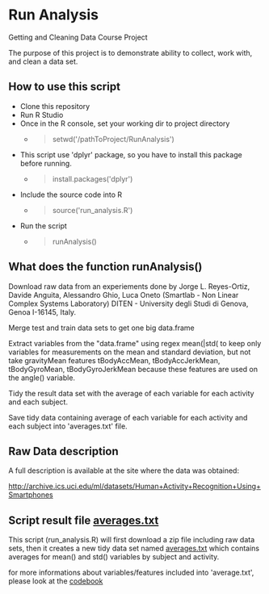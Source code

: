 # Run Analysis

Getting and Cleaning Data Course Project

The purpose of this project is to demonstrate ability to collect, work with, and clean a data set.

## How to use this script

 - Clone this repository
 - Run R Studio
 - Once in the R console, set your working dir to project directory
   - > setwd('/pathToProject/RunAnalysis')
 - This script use 'dplyr' package, so you have to install this package before running.
   - > install.packages('dplyr')
 - Include the source code into R
   - > source('run_analysis.R')
 - Run the script
   - > runAnalysis()

## What does the function runAnalysis()

Download raw data from an experiements done by Jorge L. Reyes-Ortiz, Davide Anguita, Alessandro Ghio, Luca Oneto (Smartlab - Non Linear Complex Systems Laboratory) DITEN - University degli Studi di Genova, Genoa I-16145, Italy.

Merge test and train data sets to get one big data.frame

Extract variables from the "data.frame" using regex mean\(|std\( to keep only variables for measurements on the mean and standard deviation, but not take gravityMean features tBodyAccMean, tBodyAccJerkMean, tBodyGyroMean, tBodyGyroJerkMean because these features are used on the angle() variable.

Tidy the result data set with the average of each variable for each activity and each subject.

Save tidy data containing average of each variable for each activity and each subject into 'averages.txt' file.

## Raw Data description
A full description is available at the site where the data was obtained:

http://archive.ics.uci.edu/ml/datasets/Human+Activity+Recognition+Using+Smartphones 

## Script result file [averages.txt](https://s3.amazonaws.com/coursera-uploads/user-051fa137730c3eb33da98f95/972585/asst-3/c33837803e7311e4936bedd6353e4722.txt)

This script (run_analysis.R) will first download a zip file including raw data sets, then it creates a new tidy data set named [averages.txt](https://s3.amazonaws.com/coursera-uploads/user-051fa137730c3eb33da98f95/972585/asst-3/c33837803e7311e4936bedd6353e4722.txt) which contains averages for mean() and std() variables by subject and activity.

for more informations about variables/features included into 'average.txt', please look at the [codebook](https://github.com/vbuzzano/RunAnalysis/blob/master/codebook.md)



